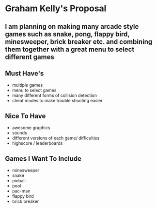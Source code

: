 # Graham Kelly's Proposal

## I am planning on making many arcade style games such as snake, pong, flappy bird, minesweeper, brick breaker etc. and combining them together with a great menu to select different games

## Must Have's

* multiple games
* menu to select games
* many different forms of collision detection
* cheat modes to make trouble shooting easier


## Nice To Have

* awesome graphics 
* sounds
* different versions of each game/ difficulties
* highscore / leaderboards



## Games I Want To Include
* minesweeper
* snake
* pinball
* pool
* pac-man
* flappy bird
* brick breaker
